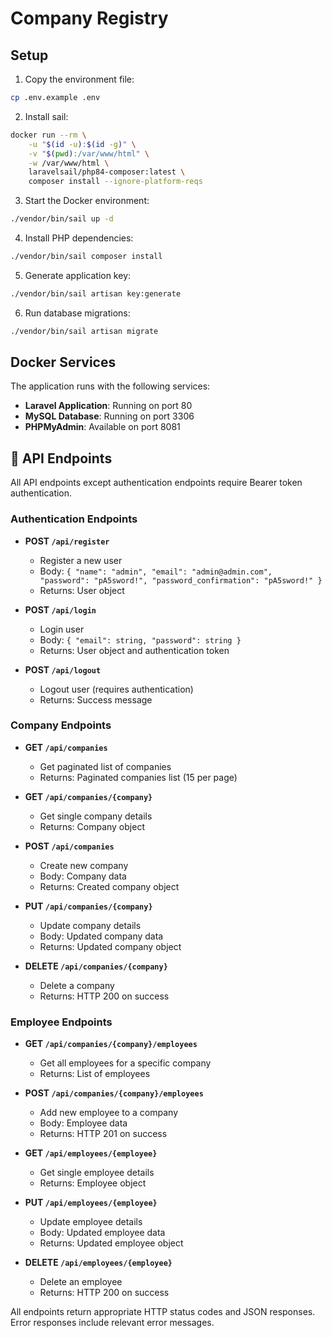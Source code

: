 # Company Registry

## Setup
1. Copy the environment file:
```bash
cp .env.example .env
```

2. Install sail:
```bash
docker run --rm \
    -u "$(id -u):$(id -g)" \
    -v "$(pwd):/var/www/html" \
    -w /var/www/html \
    laravelsail/php84-composer:latest \
    composer install --ignore-platform-reqs
```

3. Start the Docker environment:
```bash
./vendor/bin/sail up -d
```

4. Install PHP dependencies:
```bash
./vendor/bin/sail composer install
```


5. Generate application key:
```bash
./vendor/bin/sail artisan key:generate
```

6. Run database migrations:
```bash
./vendor/bin/sail artisan migrate
```

## Docker Services

The application runs with the following services:
- **Laravel Application**: Running on port 80
- **MySQL Database**: Running on port 3306
- **PHPMyAdmin**: Available on port 8081

## 🔌 API Endpoints

All API endpoints except authentication endpoints require Bearer token authentication.

### Authentication Endpoints

- **POST `/api/register`**
    - Register a new user
    - Body: `{
    "name": "admin",
    "email": "admin@admin.com",
    "password": "pA5sword!",
    "password_confirmation": "pA5sword!"
}`
    - Returns: User object

- **POST `/api/login`**
    - Login user
    - Body: ```{ "email": string, "password": string }```
    - Returns: User object and authentication token

- **POST `/api/logout`**
    - Logout user (requires authentication)
    - Returns: Success message

### Company Endpoints

- **GET `/api/companies`**
    - Get paginated list of companies
    - Returns: Paginated companies list (15 per page)

- **GET `/api/companies/{company}`**
    - Get single company details
    - Returns: Company object

- **POST `/api/companies`**
    - Create new company
    - Body: Company data
    - Returns: Created company object

- **PUT `/api/companies/{company}`**
    - Update company details
    - Body: Updated company data
    - Returns: Updated company object

- **DELETE `/api/companies/{company}`**
    - Delete a company
    - Returns: HTTP 200 on success

### Employee Endpoints

- **GET `/api/companies/{company}/employees`**
    - Get all employees for a specific company
    - Returns: List of employees

- **POST `/api/companies/{company}/employees`**
    - Add new employee to a company
    - Body: Employee data
    - Returns: HTTP 201 on success

- **GET `/api/employees/{employee}`**
    - Get single employee details
    - Returns: Employee object

- **PUT `/api/employees/{employee}`**
    - Update employee details
    - Body: Updated employee data
    - Returns: Updated employee object

- **DELETE `/api/employees/{employee}`**
    - Delete an employee
    - Returns: HTTP 200 on success

All endpoints return appropriate HTTP status codes and JSON responses. Error responses include relevant error messages.
